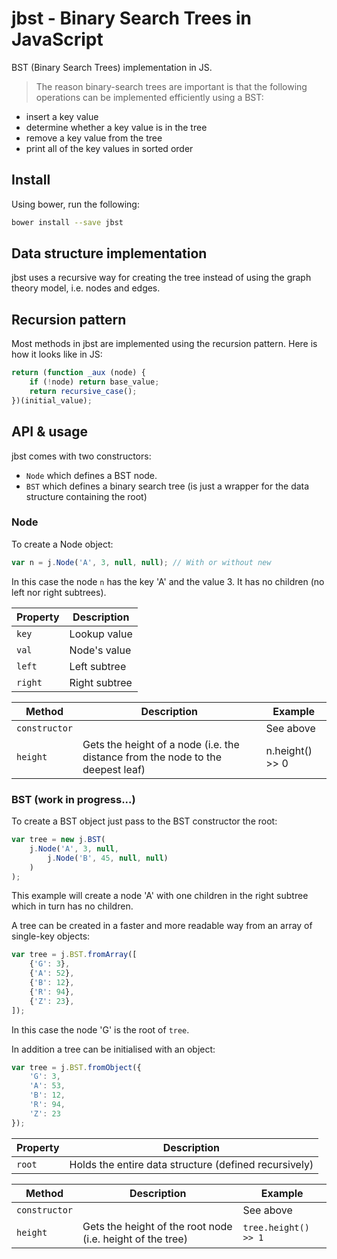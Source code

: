 jbst - Binary Search Trees in JavaScript
========================================

BST (Binary Search Trees) implementation in JS.

> The reason binary-search trees are important is that the following operations can be implemented efficiently using a BST:

>
- insert a key value
- determine whether a key value is in the tree
- remove a key value from the tree
- print all of the key values in sorted order

Install
-------
Using bower, run the following:
```bash
bower install --save jbst
```

Data structure implementation
-----------------------------
jbst uses a recursive way for creating the tree instead of using the graph theory model, i.e. nodes and edges.

Recursion pattern
-----------------
Most methods in jbst are implemented using the recursion pattern. Here is how it looks like in JS:
```javascript
return (function _aux (node) {
    if (!node) return base_value;
    return recursive_case();
})(initial_value);
```

API & usage
-----------
jbst comes with two constructors:
- `Node` which defines a BST node.
- `BST` which defines a binary search tree (is just a wrapper for the data structure containing the root)

### Node
To create a Node object:
```javascript
var n = j.Node('A', 3, null, null); // With or without new
```
In this case the node `n` has the key 'A' and the value 3. It has no children (no left nor right subtrees).

| Property      | Description
| ------------- |-------------  |
| `key`         | Lookup value  |
| `val`         | Node's value  |
| `left`        | Left subtree  |
| `right`       | Right subtree |

| Method        | Description | Example
| ------------- |------------- | ------
| `constructor` |              | See above
| `height`      | Gets the height of a node (i.e. the distance from the node to the deepest leaf) | n.height() >> 0

### BST (work in progress...)
To create a BST object just pass to the BST constructor the root:
```javascript
var tree = new j.BST(
    j.Node('A', 3, null,
        j.Node('B', 45, null, null)
    )
);
```
This example will create a node 'A' with one children in the right subtree which in turn has no children.

A tree can be created in a faster and more readable way from an array of single-key objects:
```javascript
var tree = j.BST.fromArray([
    {'G': 3},
    {'A': 52},
    {'B': 12},
    {'R': 94},
    {'Z': 23},
]);
```
In this case the node 'G' is the root of `tree`.

In addition a tree can be initialised with an object:
```javascript
var tree = j.BST.fromObject({
    'G': 3,
    'A': 53,
    'B': 12,
    'R': 94,
    'Z': 23
});
```

| Property      | Description
| ------------- |-------------
| `root`        | Holds the entire data structure (defined recursively)

| Method        | Description | Example
| ------------- |------------- | ------
| `constructor` |              | See above
| `height`      | Gets the height of the root node (i.e. height of the tree) | `tree.height() >> 1`